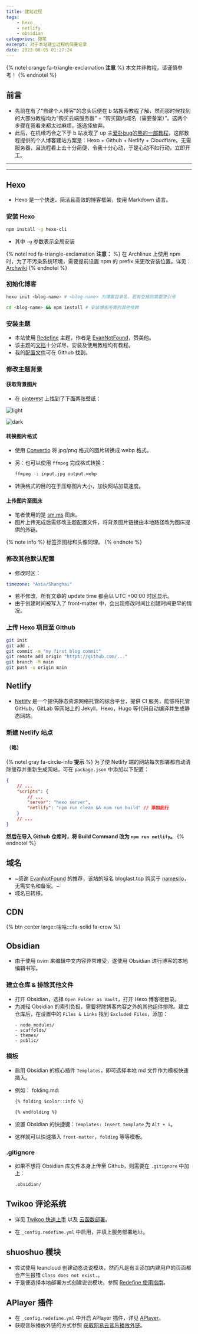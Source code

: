 ```yaml
---
title: 建站过程
tags:
    - hexo
    - netlify
    - obsidian
categories: 随笔
excerpt: 对于本站建立过程的简要记录
date: 2023-08-05 01:27:24
---
```


{% notel orange fa-triangle-exclamation **注意** %}
本文并非教程，请谨慎参考！
{% endnotel %}

## 前言

-   先前在有了“自建个人博客”的念头后便在 b 站搜索教程了解，然而那时候找到的大部分教程均为“购买云端服务器” + “购买国内域名（需要备案）”。这两个步骤在我看来都太过麻烦，遂选择放弃。
-   此后，在机缘巧合之下于 b 站发现了 up 主[爱扑bug的熊的一部教程](https://www.bilibili.com/video/BV1qD4y1z783)，这部教程提供的个人博客建站方案是：Hexo + Github + Netlify + Cloudflare。无需服务器，且流程看上去十分简便，令我十分心动，于是心动不如行动，立即开工。

---

---

## Hexo

-   Hexo 是一个快速、简洁且高效的博客框架，使用 Markdown 语言。

### 安装 Hexo

```bash
npm install -g hexo-cli
```

-   其中 `-g` 参数表示全局安装

{% notel red fa-triangle-exclamation **注意：** %}
在 Archlinux 上使用 npm 时，为了不污染系统环境，需要提前设置 npm 的 prefix 来更改安装位置。详见：[Archwiki](https://wiki.archlinux.org/title/Node.js#Allow_user-wide_installations)
{% endnotel %}

### 初始化博客

```bash
hexo init <blog-name> # <blog-name> 为博客目录名，若有空格则需要双引号
```

```bash
cd <blog-name> && npm install # 安装博客所需的其他依赖
```

### 安装主题

-   本站使用 [Redefine](https://redefine-docs.ohevan.com/en/getting-started) 主题，作者是 [EvanNotFound](https://github.com/EvanNotFound)，赞美他。
-   该主题的[文档](https://redefine-docs.ohevan.com/en/getting-started)十分详尽，安装及使用教程均有教程。
-   我的[配置文件](https://github.com/LAST7/LastBlog/blob/main/_config.redefine.yml)可在 Github 找到。

### 修改主题背景

#### 获取背景图片

-   在 [pinterest](https://www.pinterest.com/) 上找到了下面两张壁纸：

![light](https://s2.loli.net/2023/09/13/PfzhYMel5sIJTwU.webp)

![dark](https://s2.loli.net/2023/09/13/QOEFRSeUMVmJIxX.webp)

#### 转换图片格式

-   使用 [Convertio](https://convertio.co/) 将 jpg/png 格式的图片转换成 webp 格式。
-   另：也可以使用 `ffmpeg` 完成格式转换：

    ```bash
    ffmpeg -i input.jpg output.webp
    ```

-   转换格式的目的在于压缩图片大小，加快网站加载速度。

#### 上传图片至图床

-   笔者使用的是 [sm.ms](https://sm.ms/) 图床。
-   图片上传完成后需修改主题配置文件，将背景图片链接由本地路径改为图床提供的外链。

{% note info  %}
标签页图标和头像同理。
{% endnote %}

### 修改其他默认配置

-   修改时区：

```yaml
timezone: "Asia/Shanghai"
```

-   若不修改，所有文章的 update time 都会以 UTC +00:00 时区显示。
-   由于创建时间被写入了 front-matter 中，会出现修改时间比创建时间更早的情况。

### 上传 Hexo 项目至 Github

```bash
git init
git add .
git commit -m "my first blog commit"
git remote add origin "https://github.com/..."
git branch -M main
git push -u origin main
```

## Netlify

-   [Netlify](https://www.netlify.com/) 是一个提供静态资源网络托管的综合平台，提供 CI 服务，能够将托管 GitHub，GitLab 等网站上的 Jekyll，Hexo，Hugo 等代码自动编译并生成静态网站。

### 新建 Netlify 站点

#### **（略）**

{% notel gray fa-circle-info **提示** %}
为了使 Netlify 端的网站每次部署都自动清除缓存并重新生成网站，可在 `package.json` 中添加以下配置：

```json
{
    // ...
    "scripts": {
        // ...
        "server": "hexo server",
        "netlify": "npm run clean && npm run build" // 添加此行
    }
    // ...
}
```

**然后在导入 Github 仓库时，将 Build Command 改为 `npm run netlify`。**
{% endnotel %}

## 域名

-   ~感谢 [EvanNotFound](https://github.com/EvanNotFound) 的推荐，该站的域名 bloglast.top 购买于 [namesilo](https://www.namesilo.com/)，无需实名和备案。~
-   域名已转移。

## CDN

{% btn center large::咕咕::::fa-solid fa-crow %}

## Obsidian

-   由于使用 nvim 来编辑中文内容异常难受，遂使用 Obsidian 进行博客的本地编辑书写。

### 建立仓库 & 排除其他文件

-   打开 Obsidian，选择 `Open Folder as Vault`，打开 Hexo 博客根目录。
-   为减轻 Obsidian 的索引负担，需要将除博客内容之外的其他组件排除。建立仓库后，在设置中的 `Files & Links` 找到 `Excluded Files`，添加：
    ```plaintext
    - node_modules/
    - scaffolds/
    - themes/
    - public/
    ```

### 模板

-   启用 Obsidian 的核心插件 `Templates`，即可选择本地 md 文件作为模板快速插入。
-   例如：
    folding.md:

    ```markdown
    {% folding $color::info %}

    {% endfolding %}
    ```

-   设置 Obsidian 的快捷键：`Templates: Insert template` 为 `Alt + i`。
-   这样就可以快速插入 `front-matter`，`folding` 等等模板。

### .gitignore

-   如果不想将 Obsidian 库文件本身上传至 Github，则需要在 `.gitignore` 中加上：
    ```plaintext
    .obsidian/
    ```

## Twikoo 评论系统

-   详见 [Twikoo 快速上手](https://twikoo.js.org/quick-start.html) 以及 [云函数部署](https://twikoo.js.org/backend.html)。

-   在 `_config.redefine.yml` 中启用，并填上服务部署地址。

## shuoshuo 模块

-   尝试使用 leancloud 创建动态说说模块，然而凡是有关添加内建用户的页面都会产生报错 `Class does not exist.`。
-   于是便选择本地部署方式创建说说模块，参照 [Redefine 使用指南](https://redefine-docs.ohevan.com/shuoshuo/essays)。

## APlayer 插件

-   在 `_config.redefine.yml` 中开启 APlayer 插件，详见 [APlayer](https://github.com/DIYgod/APlayer)。
-   获取音乐播放外链的方式参照 [获取网易云音乐播放外链](https://blog.imlast.top/2023/08/07/%E7%BD%91%E6%98%93%E4%BA%91%E6%92%AD%E6%94%BE%E5%A4%96%E9%93%BE/)。
